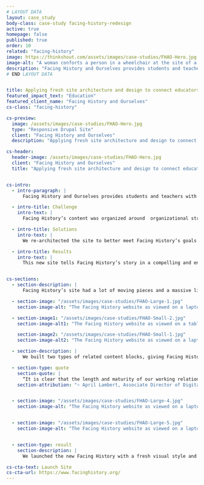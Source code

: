 ```yaml
---
# LAYOUT DATA
layout: case_study
body-class: case-study facing-history-redesign
active: true
homepage: false
published: true
order: 10
related: "facing-history"
image: https://thinkshout.com/assets/images/case-studies/FHAO-Hero.jpg
image-alt: "A woman conforts a person in a wheelchair at the site of a WWII concentration camp."
description: "Facing History and Ourselves provides students and teachers with educational resources that examine historical and modern bigotry. They seek to safeguard a more humane citizenry by encouraging careful study of prejudice as it affects our communities."
# END LAYOUT DATA


title: Applying fresh site architecture and design to connect educators with resources to combat bigotry.
featured_impact_text: "Education"
featured_client_name: "Facing History and Ourselves"
cs-class: "facing-history"

cs-preview:
  image: /assets/images/case-studies/FHAO-Hero.jpg
  type: "Responsive Drupal Site"
  client: "Facing History and Ourselves"
  description: "Applying fresh site architecture and design to connect educators with resources to combat bigotry."

cs-header:
  header-image: /assets/images/case-studies/FHAO-Hero.jpg
  client: "Facing History and Ourselves"
  title: "Applying fresh site architecture and design to connect educators with resources to combat bigotry."


cs-intro:
  - intro-paragraph: |
      Facing History and Ourselves provides students and teachers with educational resources that examine historical and modern bigotry. They seek to safeguard a more humane citizenry by encouraging careful study of prejudice as it affects our communities.

  - intro-title: Challenge
    intro-text: |
      Facing History’s content was organized around  organizational structures rather than visitor needs and desires.

  - intro-title: Solutions
    intro-text: |
      We re-architected the site to better meet Facing History’s goals of communicating the importance and value of the work they do. These structural changes also supported design changes required to move their site from D6 to D7.

  - intro-title: Results
    intro-text: |
      This new site tells Facing History’s story in a compelling and engaging way, encouraging users to dive deeper into the wealth of carefully curated information that awaits them.


cs-sections:
  - section-description: |
      Facing History’s site had a lot of moving pieces and a massive library of content that needed to be displayed in a variety of ways - from card views and teasers to full, detailed pages. We developed new calls to action that encouraged user engagement with the content. Image styling was a major element of this redesign, transforming what was formerly a primarily text-based site into a highly visual educational experience.

  - section-image: "/assets/images/case-studies/FHAO-Large-1.jpg"
    section-image-alt: "The Facing History website as viewed on a laptop"

  - section-image1: "/assets/images/case-studies/FHAO-Small-2.jpg"
    section-image-alt1: "The Facing History website as viewed on a tablet"

    section-image2: "/assets/images/case-studies/FHAO-Small-1.jpg"
    section-image-alt2: "The Facing History website as viewed on a laptop - reversed!"

  - section-description: |
      We built two types of related content blocks, giving Facing History the tools to pull users deeper into their content. The first was a related content block where editors could reference any number of pieces of content or media, and then have them rendered in an attractive card view below or beside the primary content. When a curated block of related content isn’t available, we use Apache Solr’s “More Like This” functionality to display relevant content based on its similarity with the primary content. These same blocks can also show related or relevant upcoming events. To the site visitor, there’s no difference between how the blocks appear, but the flexibility affords Facing History’s team the ability to carefully curate the most important content without worrying about breaking the experience in other areas.

  - section-type: quote
    section-quote: |
      “It is clear that the length and maturity of our working relationship with ThinkShout has brought us to a highly functioning, productive, and positive place. It is also very apparent that ThinkShout deeply understands Facing History’s digital landscape, our goals, and our staff/stakeholder needs. We’ve had a true partnership in executing every element of this project from discovery through to post-launch polish.”
    section-attribution: "~ April Lambert, Associate Director of Digital Infrastructure, Facing History and Ourselves"


  - section-image: "/assets/images/case-studies/FHAO-Large-4.jpg"
    section-image-alt: "The Facing History website as viewed on a laptop and a smartphone"


  - section-image: "/assets/images/case-studies/FHAO-Large-5.jpg"
    section-image-alt: "The Facing History website as viewed on a laptop - top down"


  - section-type: result
    section-description: |
      We launched the new Facing History with a fresh visual style and revamped information architecture. This new site tells Facing History’s story in a compelling and engaging way, encouraging users to dive deeper into the wealth of carefully curated information that awaits them.

cs-cta-text: Launch Site
cs-cta-url: https://www.facinghistory.org/
---
```

